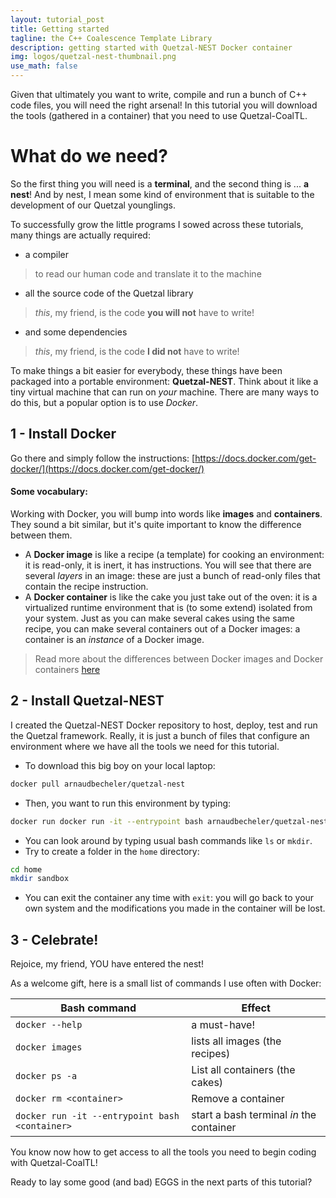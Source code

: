 ```yaml
---
layout: tutorial_post
title: Getting started
tagline: the C++ Coalescence Template Library
description: getting started with Quetzal-NEST Docker container
img: logos/quetzal-nest-thumbnail.png
use_math: false
---
```


Given that ultimately you want to write, compile and run a bunch of C++ code files, you will need the right arsenal! In this tutorial you will download the tools (gathered in a container) that you need to use Quetzal-CoalTL.

# What do we need?

So the first thing you will need is a **terminal**, and the second thing is ... **a nest**!
And by nest, I mean some kind of environment that is suitable to the development of
our Quetzal younglings.

To successfully grow the little programs I sowed across these tutorials, many things are actually required:
- a compiler
> to read our human code and translate it to the machine

- all the source code of the Quetzal library
> *this*, my friend, is the code **you will not** have to write!

- and some dependencies
> *this*, my friend, is the code **I did not** have to write!

To make things a bit easier for everybody, these things have been packaged into a
portable environment: **Quetzal-NEST**. Think about it like a tiny virtual machine that can run on *your* machine. There are many ways to do this, but a popular option is to use *Docker*.

## 1 - Install Docker

Go there and simply follow the instructions: [https://docs.docker.com/get-docker/](https://docs.docker.com/get-docker/)

#### Some vocabulary:

Working with Docker, you will bump into words like **images** and **containers**. They sound a bit similar, but it's quite important to know the difference between them.

- A **Docker image** is like a recipe  (a template) for cooking an environment: it is read-only, it is inert, it has instructions. You will see that there are several *layers* in an image: these are just a bunch of read-only files that contain the recipe instruction.
- A **Docker container** is like the cake you just take out of the oven: it is a virtualized runtime environment that is (to some extend) isolated from your system. Just as you can make several cakes using the same recipe, you can make several containers out of a Docker images: a container is  an *instance* of a Docker image.

> Read more about the differences between Docker images and Docker containers [here](https://www.whitesourcesoftware.com/free-developer-tools/blog/docker-images-vs-docker-containers/)

## 2 - Install Quetzal-NEST

I created the Quetzal-NEST Docker repository to host, deploy, test and run the Quetzal framework.
Really, it is just a bunch of files that configure an environment where we have all the tools we need for this tutorial.

- To download this big boy on your local laptop:
```bash
docker pull arnaudbecheler/quetzal-nest
```
- Then, you want to run this environment by typing:
```bash
docker run docker run -it --entrypoint bash arnaudbecheler/quetzal-nest
```
- You can look around by typing usual bash commands like `ls` or `mkdir`.
- Try to create a folder in the `home` directory:
```bash
cd home
mkdir sandbox
```
- You can exit the container any time with `exit`: you will go back to your own system and the modifications you made in the container will be lost.

## 3 - Celebrate!

Rejoice, my friend, YOU have entered the nest!

As a welcome gift, here is a small list of commands I use often with Docker:


| Bash command    | Effect        |
| --------------- | ------------- |
| `docker --help` | a must-have!  |
| `docker images` | lists all images (the recipes) |
| `docker ps -a`  | List all containers (the cakes)|
| `docker rm <container>`  | Remove a container |
| `docker run -it --entrypoint bash <container>`  | start a bash terminal *in* the container  |

You know now how to get access to all the tools you need to begin coding with Quetzal-CoalTL!

Ready to lay some good (and bad) EGGS in the next parts of this tutorial?
